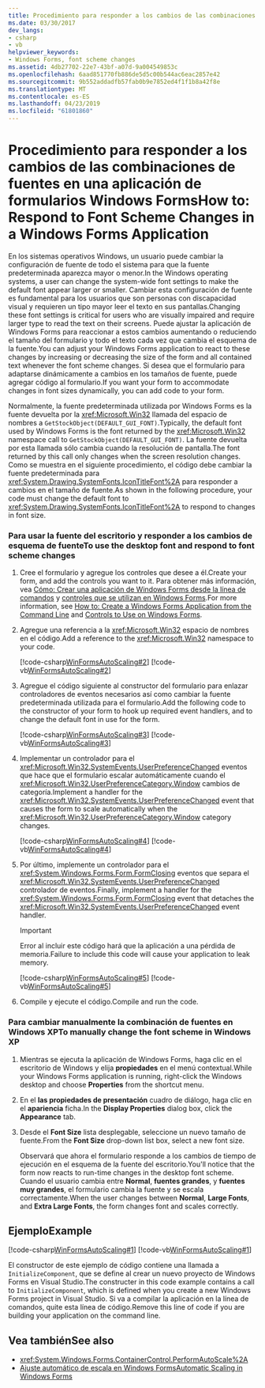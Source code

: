 ```yaml
---
title: Procedimiento para responder a los cambios de las combinaciones de fuentes en una aplicación de formularios Windows Forms
ms.date: 03/30/2017
dev_langs:
- csharp
- vb
helpviewer_keywords:
- Windows Forms, font scheme changes
ms.assetid: 4db27702-22e7-43bf-a07d-9a004549853c
ms.openlocfilehash: 6aad851770fb886de5d5c00b544ac6eac2857e42
ms.sourcegitcommit: 9b552addadfb57fab0b9e7852ed4f1f1b8a42f8e
ms.translationtype: MT
ms.contentlocale: es-ES
ms.lasthandoff: 04/23/2019
ms.locfileid: "61801860"
---
```

# <a name="how-to-respond-to-font-scheme-changes-in-a-windows-forms-application"></a><span data-ttu-id="16e41-102">Procedimiento para responder a los cambios de las combinaciones de fuentes en una aplicación de formularios Windows Forms</span><span class="sxs-lookup"><span data-stu-id="16e41-102">How to: Respond to Font Scheme Changes in a Windows Forms Application</span></span>
<span data-ttu-id="16e41-103">En los sistemas operativos Windows, un usuario puede cambiar la configuración de fuente de todo el sistema para que la fuente predeterminada aparezca mayor o menor.</span><span class="sxs-lookup"><span data-stu-id="16e41-103">In the Windows operating systems, a user can change the system-wide font settings to make the default font appear larger or smaller.</span></span> <span data-ttu-id="16e41-104">Cambiar esta configuración de fuente es fundamental para los usuarios que son personas con discapacidad visual y requieren un tipo mayor leer el texto en sus pantallas.</span><span class="sxs-lookup"><span data-stu-id="16e41-104">Changing these font settings is critical for users who are visually impaired and require larger type to read the text on their screens.</span></span> <span data-ttu-id="16e41-105">Puede ajustar la aplicación de Windows Forms para reaccionar a estos cambios aumentando o reduciendo el tamaño del formulario y todo el texto cada vez que cambia el esquema de la fuente.</span><span class="sxs-lookup"><span data-stu-id="16e41-105">You can adjust your Windows Forms application to react to these changes by increasing or decreasing the size of the form and all contained text whenever the font scheme changes.</span></span> <span data-ttu-id="16e41-106">Si desea que el formulario para adaptarse dinámicamente a cambios en los tamaños de fuente, puede agregar código al formulario.</span><span class="sxs-lookup"><span data-stu-id="16e41-106">If you want your form to accommodate changes in font sizes dynamically, you can add code to your form.</span></span>  
  
 <span data-ttu-id="16e41-107">Normalmente, la fuente predeterminada utilizada por Windows Forms es la fuente devuelta por la <xref:Microsoft.Win32> llamada del espacio de nombres a `GetStockObject(DEFAULT_GUI_FONT)`.</span><span class="sxs-lookup"><span data-stu-id="16e41-107">Typically, the default font used by Windows Forms is the font returned by the <xref:Microsoft.Win32> namespace call to `GetStockObject(DEFAULT_GUI_FONT)`.</span></span> <span data-ttu-id="16e41-108">La fuente devuelta por esta llamada sólo cambia cuando la resolución de pantalla.</span><span class="sxs-lookup"><span data-stu-id="16e41-108">The font returned by this call only changes when the screen resolution changes.</span></span> <span data-ttu-id="16e41-109">Como se muestra en el siguiente procedimiento, el código debe cambiar la fuente predeterminada para <xref:System.Drawing.SystemFonts.IconTitleFont%2A> para responder a cambios en el tamaño de fuente.</span><span class="sxs-lookup"><span data-stu-id="16e41-109">As shown in the following procedure, your code must change the default font to <xref:System.Drawing.SystemFonts.IconTitleFont%2A> to respond to changes in font size.</span></span>  
  
### <a name="to-use-the-desktop-font-and-respond-to-font-scheme-changes"></a><span data-ttu-id="16e41-110">Para usar la fuente del escritorio y responder a los cambios de esquema de fuente</span><span class="sxs-lookup"><span data-stu-id="16e41-110">To use the desktop font and respond to font scheme changes</span></span>  
  
1. <span data-ttu-id="16e41-111">Cree el formulario y agregue los controles que desee a él.</span><span class="sxs-lookup"><span data-stu-id="16e41-111">Create your form, and add the controls you want to it.</span></span> <span data-ttu-id="16e41-112">Para obtener más información, vea [Cómo: Crear una aplicación de Windows Forms desde la línea de comandos](how-to-create-a-windows-forms-application-from-the-command-line.md) y [controles que se utilizan en Windows Forms](./controls/controls-to-use-on-windows-forms.md).</span><span class="sxs-lookup"><span data-stu-id="16e41-112">For more information, see [How to: Create a Windows Forms Application from the Command Line](how-to-create-a-windows-forms-application-from-the-command-line.md) and [Controls to Use on Windows Forms](./controls/controls-to-use-on-windows-forms.md).</span></span>  
  
2. <span data-ttu-id="16e41-113">Agregue una referencia a la <xref:Microsoft.Win32> espacio de nombres en el código.</span><span class="sxs-lookup"><span data-stu-id="16e41-113">Add a reference to the <xref:Microsoft.Win32> namespace to your code.</span></span>  
  
     [!code-csharp[WinFormsAutoScaling#2](~/samples/snippets/csharp/VS_Snippets_Winforms/WinFormsAutoScaling/CS/Form1.cs#2)]
     [!code-vb[WinFormsAutoScaling#2](~/samples/snippets/visualbasic/VS_Snippets_Winforms/WinFormsAutoScaling/VB/Form1.vb#2)]  
  
3. <span data-ttu-id="16e41-114">Agregue el código siguiente al constructor del formulario para enlazar controladores de eventos necesarios así como cambiar la fuente predeterminada utilizada para el formulario.</span><span class="sxs-lookup"><span data-stu-id="16e41-114">Add the following code to the constructor of your form to hook up required event handlers, and to change the default font in use for the form.</span></span>  
  
     [!code-csharp[WinFormsAutoScaling#3](~/samples/snippets/csharp/VS_Snippets_Winforms/WinFormsAutoScaling/CS/Form1.cs#3)]
     [!code-vb[WinFormsAutoScaling#3](~/samples/snippets/visualbasic/VS_Snippets_Winforms/WinFormsAutoScaling/VB/Form1.vb#3)]  
  
4. <span data-ttu-id="16e41-115">Implementar un controlador para el <xref:Microsoft.Win32.SystemEvents.UserPreferenceChanged> eventos que hace que el formulario escalar automáticamente cuando el <xref:Microsoft.Win32.UserPreferenceCategory.Window> cambios de categoría.</span><span class="sxs-lookup"><span data-stu-id="16e41-115">Implement a handler for the <xref:Microsoft.Win32.SystemEvents.UserPreferenceChanged> event that causes the form to scale automatically when the <xref:Microsoft.Win32.UserPreferenceCategory.Window> category changes.</span></span>  
  
     [!code-csharp[WinFormsAutoScaling#4](~/samples/snippets/csharp/VS_Snippets_Winforms/WinFormsAutoScaling/CS/Form1.cs#4)]
     [!code-vb[WinFormsAutoScaling#4](~/samples/snippets/visualbasic/VS_Snippets_Winforms/WinFormsAutoScaling/VB/Form1.vb#4)]  
  
5. <span data-ttu-id="16e41-116">Por último, implemente un controlador para el <xref:System.Windows.Forms.Form.FormClosing> eventos que separa el <xref:Microsoft.Win32.SystemEvents.UserPreferenceChanged> controlador de eventos.</span><span class="sxs-lookup"><span data-stu-id="16e41-116">Finally, implement a handler for the <xref:System.Windows.Forms.Form.FormClosing> event that detaches the <xref:Microsoft.Win32.SystemEvents.UserPreferenceChanged> event handler.</span></span>  
  
     > [!IMPORTANT]
     > <span data-ttu-id="16e41-117">Error al incluir este código hará que la aplicación a una pérdida de memoria.</span><span class="sxs-lookup"><span data-stu-id="16e41-117">Failure to include this code will cause your application to leak memory.</span></span>  
  
     [!code-csharp[WinFormsAutoScaling#5](~/samples/snippets/csharp/VS_Snippets_Winforms/WinFormsAutoScaling/CS/Form1.cs#5)]
     [!code-vb[WinFormsAutoScaling#5](~/samples/snippets/visualbasic/VS_Snippets_Winforms/WinFormsAutoScaling/VB/Form1.vb#5)]  
  
6. <span data-ttu-id="16e41-118">Compile y ejecute el código.</span><span class="sxs-lookup"><span data-stu-id="16e41-118">Compile and run the code.</span></span>  
  
### <a name="to-manually-change-the-font-scheme-in-windows-xp"></a><span data-ttu-id="16e41-119">Para cambiar manualmente la combinación de fuentes en Windows XP</span><span class="sxs-lookup"><span data-stu-id="16e41-119">To manually change the font scheme in Windows XP</span></span>  
  
1. <span data-ttu-id="16e41-120">Mientras se ejecuta la aplicación de Windows Forms, haga clic en el escritorio de Windows y elija **propiedades** en el menú contextual.</span><span class="sxs-lookup"><span data-stu-id="16e41-120">While your Windows Forms application is running, right-click the Windows desktop and choose **Properties** from the shortcut menu.</span></span>  
  
2. <span data-ttu-id="16e41-121">En el **las propiedades de presentación** cuadro de diálogo, haga clic en el **apariencia** ficha.</span><span class="sxs-lookup"><span data-stu-id="16e41-121">In the **Display Properties** dialog box, click the **Appearance** tab.</span></span>  
  
3. <span data-ttu-id="16e41-122">Desde el **Font Size** lista desplegable, seleccione un nuevo tamaño de fuente.</span><span class="sxs-lookup"><span data-stu-id="16e41-122">From the **Font Size** drop-down list box, select a new font size.</span></span>  
  
     <span data-ttu-id="16e41-123">Observará que ahora el formulario responde a los cambios de tiempo de ejecución en el esquema de la fuente del escritorio.</span><span class="sxs-lookup"><span data-stu-id="16e41-123">You'll notice that the form now reacts to run-time changes in the desktop font scheme.</span></span> <span data-ttu-id="16e41-124">Cuando el usuario cambia entre **Normal**, **fuentes grandes**, y **fuentes muy grandes**, el formulario cambia la fuente y se escala correctamente.</span><span class="sxs-lookup"><span data-stu-id="16e41-124">When the user changes between **Normal**, **Large Fonts**, and **Extra Large Fonts**, the form changes font and scales correctly.</span></span>  
  
## <a name="example"></a><span data-ttu-id="16e41-125">Ejemplo</span><span class="sxs-lookup"><span data-stu-id="16e41-125">Example</span></span>  
 [!code-csharp[WinFormsAutoScaling#1](~/samples/snippets/csharp/VS_Snippets_Winforms/WinFormsAutoScaling/CS/Form1.cs#1)]
 [!code-vb[WinFormsAutoScaling#1](~/samples/snippets/visualbasic/VS_Snippets_Winforms/WinFormsAutoScaling/VB/Form1.vb#1)]  
  
 <span data-ttu-id="16e41-126">El constructor de este ejemplo de código contiene una llamada a `InitializeComponent`, que se define al crear un nuevo proyecto de Windows Forms en Visual Studio.</span><span class="sxs-lookup"><span data-stu-id="16e41-126">The constructer in this code example contains a call to `InitializeComponent`, which is defined when you create a new Windows Forms project in Visual Studio.</span></span> <span data-ttu-id="16e41-127">Si va a compilar la aplicación en la línea de comandos, quite esta línea de código.</span><span class="sxs-lookup"><span data-stu-id="16e41-127">Remove this line of code if you are building your application on the command line.</span></span>  
  
## <a name="see-also"></a><span data-ttu-id="16e41-128">Vea también</span><span class="sxs-lookup"><span data-stu-id="16e41-128">See also</span></span>

- <xref:System.Windows.Forms.ContainerControl.PerformAutoScale%2A>
- [<span data-ttu-id="16e41-129">Ajuste automático de escala en Windows Forms</span><span class="sxs-lookup"><span data-stu-id="16e41-129">Automatic Scaling in Windows Forms</span></span>](automatic-scaling-in-windows-forms.md)

